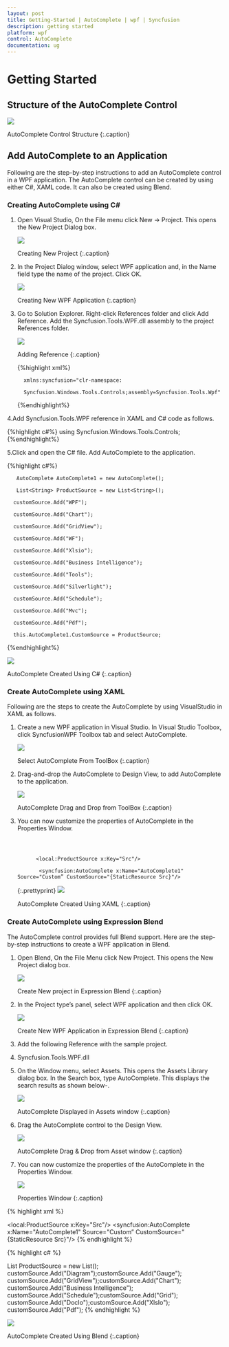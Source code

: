 ```yaml
---
layout: post 
title: Getting-Started | AutoComplete | wpf | Syncfusion
description: getting started
platform: wpf
control: AutoComplete
documentation: ug
---
```


# Getting Started

## Structure of the AutoComplete Control

![](Getting-Started_images/Getting-Started_img1.png)

AutoComplete Control Structure
{:.caption}

## Add AutoComplete to an Application

Following are the step-by-step instructions to add an AutoComplete control in a WPF application. The AutoComplete control can be created by using either C#, XAML code. It can also be created using Blend.

### Creating AutoComplete using C#

1. Open Visual Studio, On the File menu click New -> Project. This opens the New Project Dialog box.



   ![](Getting-Started_images/Getting-Started_img2.png)

    Creating New Project
	{:.caption}

2. In the Project Dialog window, select WPF application and, in the Name field type the name of the project. Click OK.

   ![](Getting-Started_images/Getting-Started_img3.png)

    Creating New WPF Application
	{:.caption}



3. Go to Solution Explorer. Right-click References folder and click Add Reference. Add the Syncfusion.Tools.WPF.dll assembly to the project References folder.



   ![](Getting-Started_images/Getting-Started_img4.png)

    Adding Reference
	{:.caption}


   {%highlight xml%}


         xmlns:syncfusion="clr-namespace:

         Syncfusion.Windows.Tools.Controls;assembly=Syncfusion.Tools.Wpf"
   {%endhighlight%}


4.Add Syncfusion.Tools.WPF reference in XAML and C# code as follows.


   {%highlight c#%}
       using Syncfusion.Windows.Tools.Controls;
   {%endhighlight%}



5.Click and open the C# file. Add AutoComplete to the application.

   {%highlight c#%}

       AutoComplete AutoComplete1 = new AutoComplete();

       List<String> ProductSource = new List<String>();

      customSource.Add("WPF");

      customSource.Add("Chart");

      customSource.Add("GridView");

      customSource.Add("WF");

      customSource.Add("Xlsio");

      customSource.Add("Business Intelligence");

      customSource.Add("Tools");

      customSource.Add("Silverlight");

      customSource.Add("Schedule");

      customSource.Add("Mvc");

      customSource.Add("Pdf");

      this.AutoComplete1.CustomSource = ProductSource;

   {%endhighlight%}
   
   
   ![](Getting-Started_images/Getting-Started_img5.png)
   
   AutoComplete Created Using C#
   {:.caption}


   
### Create AutoComplete using XAML

Following are the steps to create the AutoComplete by using VisualStudio in XAML as follows.

1. Create a new WPF application in Visual Studio. In Visual Studio Toolbox, click SyncfusionWPF Toolbox tab and select AutoComplete.



   ![](Getting-Started_images/Getting-Started_img6.png)


    Select AutoComplete From ToolBox
	{:.caption}


2. Drag-and-drop the AutoComplete to Design View, to add AutoComplete to the application.

   ![](Getting-Started_images/Getting-Started_img7.png)

    AutoComplete Drag and Drop from ToolBox
	{:.caption}



3. You can now customize the properties of AutoComplete in the Properties Window.
   ~~~



         <local:ProductSource x:Key="Src"/>

          <syncfusion:AutoComplete x:Name="AutoComplete1" Source="Custom” CustomSource="{StaticResource Src}"/>
   ~~~
   {:.prettyprint}
    ![](Getting-Started_images/Getting-Started_img8.png)

     AutoComplete Created Using XAML
	 {:.caption}

### Create AutoComplete using Expression Blend

The AutoComplete control provides full Blend support. Here are the step-by-step instructions to create a WPF application in Blend.

1. Open Blend, On the File Menu click New Project. This opens the New Project dialog box.



   ![](Getting-Started_images/Getting-Started_img9.png)

   Create New project in Expression Blend
   {:.caption}



2. In the Project type’s panel, select WPF application and then click OK.



   ![](Getting-Started_images/Getting-Started_img10.png)

    Create New WPF Application in Expression Blend
	{:.caption}



3. Add the following Reference with the sample project.

4. Syncfusion.Tools.WPF.dll

5. On the Window menu, select Assets. This opens the Assets Library dialog box. In the Search box, type AutoComplete. This displays the search results as shown below-.



   ![](Getting-Started_images/Getting-Started_img11.png)
  
    AutoComplete Displayed in Assets window
	{:.caption}


6. Drag the AutoComplete control to the Design View.

   ![](Getting-Started_images/Getting-Started_img12.png)

    AutoComplete Drag & Drop from Asset window
	{:.caption}



7. You can now customize the properties of the AutoComplete in the Properties Window.

   ![](Getting-Started_images/Getting-Started_img13.png)

    Properties Window
	{:.caption}
   


{% highlight xml %}


<local:ProductSource x:Key="Src"/>
<syncfusion:AutoComplete x:Name="AutoComplete1" Source="Custom” CustomSource="{StaticResource Src}"/>
{% endhighlight %}

{% highlight c# %}



List<String> ProductSource = new List<String>();
customSource.Add("Diagram");customSource.Add("Gauge");
customSource.Add("GridView");customSource.Add("Chart");
customSource.Add("Business Intelligence");
customSource.Add("Schedule");customSource.Add("Grid");
customSource.Add("DocIo");customSource.Add("XlsIo");
customSource.Add("Pdf");
{% endhighlight %}

![](Getting-Started_images/Getting-Started_img14.png)

AutoComplete Created Using Blend
{:.caption}

